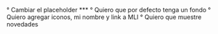 <!-- Escribir lo que quieras cambiar  -->

° Cambiar el placeholder ***
° Quiero que por defecto tenga un fondo 
° Quiero agregar iconos, mi nombre y link a MLI
° Quiero que muestre novedades